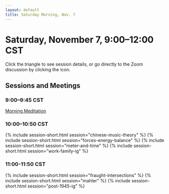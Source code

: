 ```yaml
---
layout: default
title: Saturday Morning, Nov. 7
---
```


# Saturday, November 7, 9:00–12:00 CST

Click the triangle to see session details, or go directly to the Zoom discussion by clicking the <i class="fas fa-video"></i> icon.

## Sessions and Meetings

### 9:00–9:45 CST
<p class="non-session"><a href="">Morning Meditation</a></p>

### 10:00–10:50 CST
{% include session-short.html session="chinese-music-theory" %}
{% include session-short.html session="forces-energy-balance" %}
{% include session-short.html session="meter-and-time" %}
{% include session-short.html session="work-family-ig" %}


### 11:00-11:50 CST
{% include session-short.html session="fraught-intersections" %}
{% include session-short.html session="mahler" %}
{% include session-short.html session="post-1945-ig" %}

